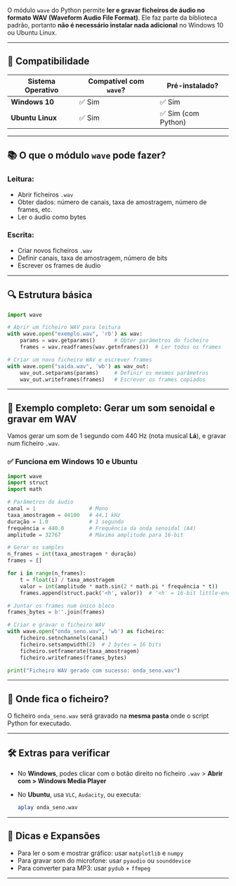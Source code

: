O módulo `wave` do Python permite **ler e gravar ficheiros de áudio no formato WAV (Waveform Audio File Format)**. Ele faz parte da biblioteca padrão, portanto **não é necessário instalar nada adicional** no Windows 10 ou Ubuntu Linux.

---

## 🔧 Compatibilidade

| Sistema Operativo | Compatível com `wave`? | Pré-instalado?     |
| ----------------- | ---------------------- | ------------------ |
| **Windows 10**    | ✅ Sim                  | ✅ Sim              |
| **Ubuntu Linux**  | ✅ Sim                  | ✅ Sim (com Python) |

---

## 📚 O que o módulo `wave` pode fazer?

### Leitura:

* Abrir ficheiros `.wav`
* Obter dados: número de canais, taxa de amostragem, número de frames, etc.
* Ler o áudio como bytes

### Escrita:

* Criar novos ficheiros `.wav`
* Definir canais, taxa de amostragem, número de bits
* Escrever os frames de áudio

---

## 🔍 Estrutura básica

```python
import wave

# Abrir um ficheiro WAV para leitura
with wave.open("exemplo.wav", 'rb') as wav:
    params = wav.getparams()      # Obter parâmetros do ficheiro
    frames = wav.readframes(wav.getnframes())  # Ler todos os frames

# Criar um novo ficheiro WAV e escrever frames
with wave.open("saida.wav", 'wb') as wav_out:
    wav_out.setparams(params)     # Definir os mesmos parâmetros
    wav_out.writeframes(frames)   # Escrever os frames copiados
```

---

## 🧪 Exemplo completo: Gerar um som senoidal e gravar em WAV

Vamos gerar um som de 1 segundo com 440 Hz (nota musical **Lá**), e gravar num ficheiro `.wav`.

### ✅ Funciona em Windows 10 e Ubuntu

```python
import wave
import struct
import math

# Parâmetros do áudio
canal = 1                 # Mono
taxa_amostragem = 44100   # 44.1 kHz
duração = 1.0             # 1 segundo
frequência = 440.0        # Frequência da onda senoidal (A4)
amplitude = 32767         # Máxima amplitude para 16-bit

# Gerar os samples
n_frames = int(taxa_amostragem * duração)
frames = []

for i in range(n_frames):
    t = float(i) / taxa_amostragem
    valor = int(amplitude * math.sin(2 * math.pi * frequência * t))
    frames.append(struct.pack('<h', valor))  # '<h' = 16-bit little-endian

# Juntar os frames num único bloco
frames_bytes = b''.join(frames)

# Criar e gravar o ficheiro WAV
with wave.open("onda_seno.wav", 'wb') as ficheiro:
    ficheiro.setnchannels(canal)
    ficheiro.setsampwidth(2)  # 2 bytes = 16 bits
    ficheiro.setframerate(taxa_amostragem)
    ficheiro.writeframes(frames_bytes)

print("Ficheiro WAV gerado com sucesso: onda_seno.wav")
```

---

## 📁 Onde fica o ficheiro?

O ficheiro `onda_seno.wav` será gravado na **mesma pasta** onde o script Python for executado.

---

## 🛠️ Extras para verificar

* No **Windows**, podes clicar com o botão direito no ficheiro `.wav` > **Abrir com > Windows Media Player**
* No **Ubuntu**, usa `VLC`, `Audacity`, ou executa:

  ```bash
  aplay onda_seno.wav
  ```

---

## 🔄 Dicas e Expansões

* Para ler o som e mostrar gráfico: usar `matplotlib` e `numpy`
* Para gravar som do microfone: usar `pyaudio` ou `sounddevice`
* Para converter para MP3: usar `pydub` + `ffmpeg`

---
